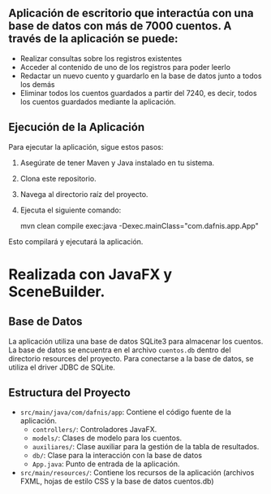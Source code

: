 
## Aplicación de escritorio que interactúa con una base de datos con más de 7000 cuentos. A través de la aplicación se puede:
+ Realizar consultas sobre los registros existentes
+ Acceder al contenido de uno de los registros para poder leerlo
+ Redactar un nuevo cuento y guardarlo en la base de datos junto a todos los demás
+ Eliminar todos los cuentos guardados a partir del 7240, es decir, todos los cuentos guardados mediante la aplicación.

## Ejecución de la Aplicación

Para ejecutar la aplicación, sigue estos pasos:

1.  Asegúrate de tener Maven y Java instalado en tu sistema.
2.  Clona este repositorio.
3.  Navega al directorio raíz del proyecto.
4.  Ejecuta el siguiente comando:

    mvn clean compile exec:java -Dexec.mainClass="com.dafnis.app.App"

Esto compilará y ejecutará la aplicación.

# Realizada con JavaFX y SceneBuilder.

## Base de Datos

La aplicación utiliza una base de datos SQLite3 para almacenar los cuentos. La base de datos se encuentra en el archivo `cuentos.db` dentro del directorio resources del proyecto. Para conectarse a la base de datos, se utiliza el driver JDBC de SQLite.

## Estructura del Proyecto

* `src/main/java/com/dafnis/app`: Contiene el código fuente de la aplicación.
    * `controllers/`: Controladores JavaFX.
    * `models/`: Clases de modelo para los cuentos.
    * `auxiliares/`: Clase auxiliar para la gestión de la tabla de resultados.
    * `db/`: Clase para la interacción con la base de datos
    * `App.java`: Punto de entrada de la aplicación.
* `src/main/resources/`: Contiene los recursos de la aplicación (archivos FXML, hojas de estilo CSS y la base de datos cuentos.db)


